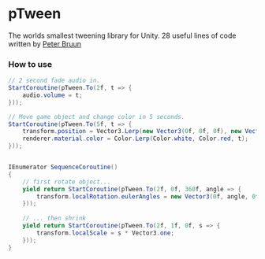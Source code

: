 pTween 
======
The worlds smallest tweening library for Unity. 28 useful lines of code written by [Peter Bruun](http://www.twitter.com/ptrbrn)

### How to use

```cs
// 2 second fade audio in.
StartCoroutine(pTween.To(2f, t => { 
	audio.volume = t; 
}));

// Move game object and change color in 5 seconds.
StartCoroutine(pTween.To(5f, t => { 
	transform.position = Vector3.Lerp(new Vector3(0f, 0f, 0f), new Vector3(10f, 10f, 0f));
	renderer.material.color = Color.Lerp(Color.white, Color.red, t);
}));


IEnumerator SequenceCoroutine()
{
	// first rotate object...
	yield return StartCoroutine(pTween.To(2f, 0f, 360f, angle => {
    	transform.localRotation.eulerAngles = new Vector3(0f, angle, 0f);
    }));
    
    // ... then shrink
    yield return StartCoroutine(pTween.To(2f, 1f, 0f, s => {
    	transform.localScale = s * Vector3.one;
    }));
}

```
